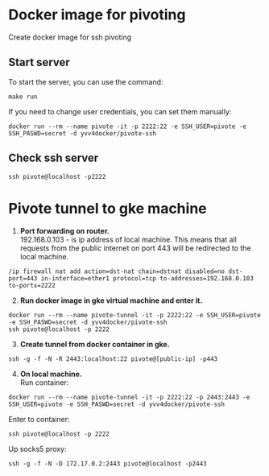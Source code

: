 # Docker image for pivoting
Create docker image for ssh pivoting


## Start server
To start the server, you can use the command: 
```
make run
```
If you need to change user credentials, you can set them manually:  
```
docker run --rm --name pivote -it -p 2222:22 -e SSH_USER=pivote -e SSH_PASWD=secret -d yvv4docker/pivote-ssh
```


## Check ssh server
```
ssh pivote@localhost -p2222
```



# Pivote tunnel to gke machine
1. **Port forwarding on router.**  
192.168.0.103 - is ip address of local machine. This means that all requests from the public internet on port 443 will be redirected to the local machine.
```
/ip firewall nat add action=dst-nat chain=dstnat disabled=no dst-port=443 in-interface=ether1 protocol=tcp to-addresses=192.168.0.103 to-ports=2222
```

2. **Run docker image in gke virtual machine and enter it.**
```
docker run --rm --name pivote-tunnel -it -p 2222:22 -e SSH_USER=pivote -e SSH_PASWD=secret -d yvv4docker/pivote-ssh
ssh pivote@localhost -p 2222
```

3. **Create tunnel from docker container in gke.**
```
ssh -g -f -N -R 2443:localhost:22 pivote@[public-ip] -p443
```


4. **On local machine.**  
Run container:
```
docker run --rm --name pivote-tunnel -it -p 2222:22 -p 2443:2443 -e SSH_USER=pivote -e SSH_PASWD=secret -d yvv4docker/pivote-ssh
```

Enter to container:
```
ssh pivote@localhost -p 2222
```

Up socks5 proxy:
```
ssh -g -f -N -D 172.17.0.2:2443 pivote@localhost -p2443
```
